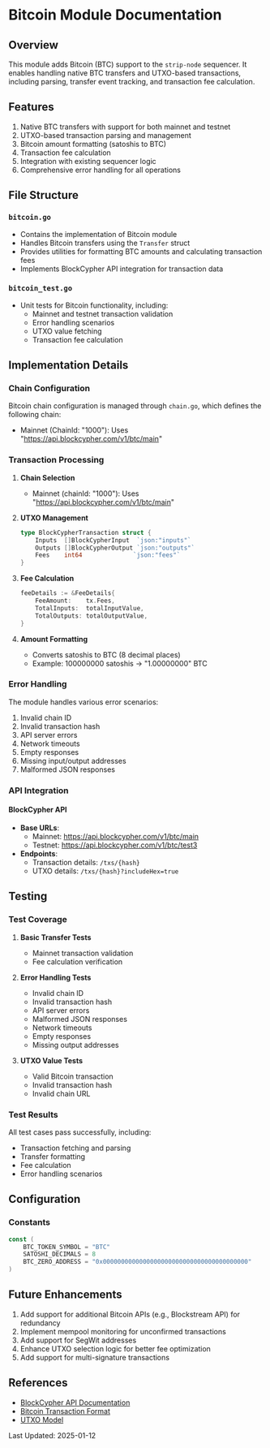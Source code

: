 # Bitcoin Module Documentation

## Overview

This module adds Bitcoin (BTC) support to the `strip-node` sequencer. It enables handling native BTC transfers and UTXO-based transactions, including parsing, transfer event tracking, and transaction fee calculation.

## Features
1. Native BTC transfers with support for both mainnet and testnet
2. UTXO-based transaction parsing and management
3. Bitcoin amount formatting (satoshis to BTC)
4. Transaction fee calculation
5. Integration with existing sequencer logic
6. Comprehensive error handling for all operations

## File Structure

### `bitcoin.go`
- Contains the implementation of Bitcoin module
- Handles Bitcoin transfers using the `Transfer` struct
- Provides utilities for formatting BTC amounts and calculating transaction fees
- Implements BlockCypher API integration for transaction data

### `bitcoin_test.go`
- Unit tests for Bitcoin functionality, including:
  - Mainnet and testnet transaction validation
  - Error handling scenarios
  - UTXO value fetching
  - Transaction fee calculation

## Implementation Details

### Chain Configuration

Bitcoin chain configuration is managed through `chain.go`, which defines the following chain:
- Mainnet (ChainId: "1000"): Uses "https://api.blockcypher.com/v1/btc/main"

### Transaction Processing
1. **Chain Selection**
   - Mainnet (chainId: "1000"): Uses "https://api.blockcypher.com/v1/btc/main"

2. **UTXO Management**
   ```go
   type BlockCypherTransaction struct {
       Inputs  []BlockCypherInput  `json:"inputs"`
       Outputs []BlockCypherOutput `json:"outputs"`
       Fees    int64              `json:"fees"`
   }
   ```

3. **Fee Calculation**
   ```go
   feeDetails := &FeeDetails{
       FeeAmount:    tx.Fees,
       TotalInputs:  totalInputValue,
       TotalOutputs: totalOutputValue,
   }
   ```

4. **Amount Formatting**
   - Converts satoshis to BTC (8 decimal places)
   - Example: 100000000 satoshis → "1.00000000" BTC

### Error Handling

The module handles various error scenarios:
1. Invalid chain ID
2. Invalid transaction hash
3. API server errors
4. Network timeouts
5. Empty responses
6. Missing input/output addresses
7. Malformed JSON responses

### API Integration

#### BlockCypher API
- **Base URLs**:
  - Mainnet: https://api.blockcypher.com/v1/btc/main
  - Testnet: https://api.blockcypher.com/v1/btc/test3
- **Endpoints**:
  - Transaction details: `/txs/{hash}`
  - UTXO details: `/txs/{hash}?includeHex=true`

## Testing

### Test Coverage
1. **Basic Transfer Tests**
   - Mainnet transaction validation
   - Fee calculation verification

2. **Error Handling Tests**
   - Invalid chain ID
   - Invalid transaction hash
   - API server errors
   - Malformed JSON responses
   - Network timeouts
   - Empty responses
   - Missing output addresses

3. **UTXO Value Tests**
   - Valid Bitcoin transaction
   - Invalid transaction hash
   - Invalid chain URL

### Test Results
All test cases pass successfully, including:
- Transaction fetching and parsing
- Transfer formatting
- Fee calculation
- Error handling scenarios

## Configuration

### Constants
```go
const (
    BTC_TOKEN_SYMBOL = "BTC"
    SATOSHI_DECIMALS = 8
    BTC_ZERO_ADDRESS = "0x0000000000000000000000000000000000000000"
)
```

## Future Enhancements
1. Add support for additional Bitcoin APIs (e.g., Blockstream API) for redundancy
2. Implement mempool monitoring for unconfirmed transactions
3. Add support for SegWit addresses
4. Enhance UTXO selection logic for better fee optimization
5. Add support for multi-signature transactions

## References
- [BlockCypher API Documentation](https://www.blockcypher.com/dev/bitcoin/)
- [Bitcoin Transaction Format](https://en.bitcoin.it/wiki/Transaction)
- [UTXO Model](https://en.wikipedia.org/wiki/Unspent_transaction_output)

Last Updated: 2025-01-12
